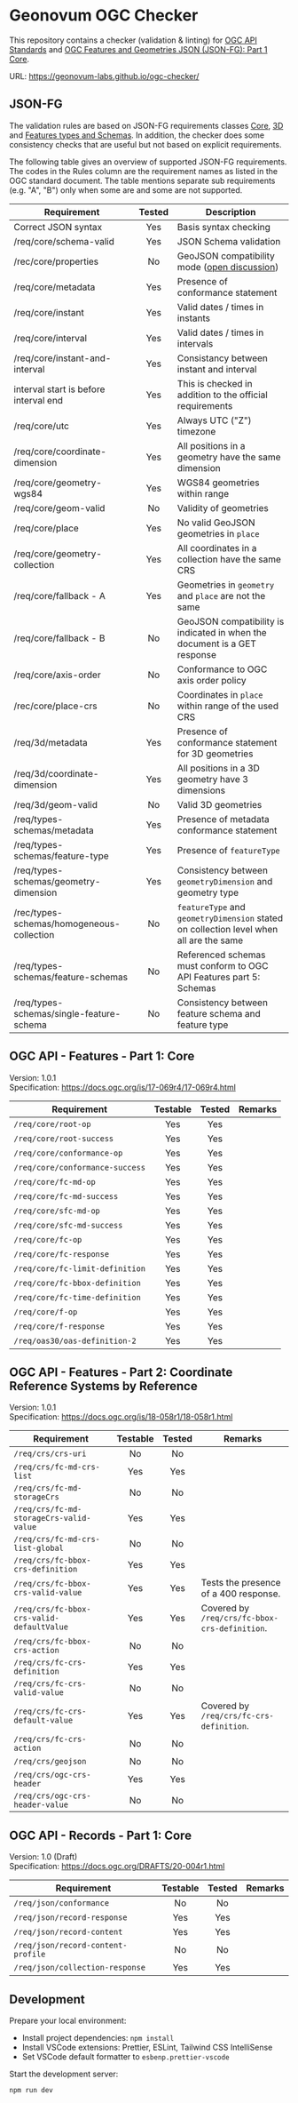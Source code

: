 # Geonovum OGC Checker

This repository contains a checker (validation & linting) for [OGC API Standards](https://ogcapi.ogc.org/) and [OGC Features and Geometries JSON (JSON-FG): Part 1 Core](https://docs.ogc.org/DRAFTS/21-045.html).

URL: https://geonovum-labs.github.io/ogc-checker/

## JSON-FG

The validation rules are based on JSON-FG requirements classes [Core](https://docs.ogc.org/DRAFTS/21-045.html#rc_core), [3D](https://docs.ogc.org/DRAFTS/21-045.html#rc_3d) and [Features types and Schemas](https://docs.ogc.org/DRAFTS/21-045.html#rc_types-schemas). In addition, the checker does some consistency checks that are useful but not based on explicit requirements.

The following table gives an overview of supported JSON-FG requirements. The codes in the Rules column are the
requirement names as listed in the OGC standard document. The table mentions separate sub requirements (e.g. "A", "B") only when some are and some are not supported.

| Requirement                               | Tested | Description                                                                                                   |
| ----------------------------------------- | :----: | ------------------------------------------------------------------------------------------------------------- |
| Correct JSON syntax                       |  Yes   | Basis syntax checking                                                                                         |
| /req/core/schema-valid                    |  Yes   | JSON Schema validation                                                                                        |
| /rec/core/properties                      |   No   | GeoJSON compatibility mode ([open discussion](https://github.com/opengeospatial/ogc-feat-geo-json/issues/82)) |
| /req/core/metadata                        |  Yes   | Presence of conformance statement                                                                             |
| /req/core/instant                         |  Yes   | Valid dates / times in instants                                                                               |
| /req/core/interval                        |  Yes   | Valid dates / times in intervals                                                                              |
| /req/core/instant-and-interval            |  Yes   | Consistancy between instant and interval                                                                      |
| interval start is before interval end     |  Yes   | This is checked in addition to the official requirements                                                      |
| /req/core/utc                             |  Yes   | Always UTC ("Z") timezone                                                                                     |
| /req/core/coordinate-dimension            |  Yes   | All positions in a geometry have the same dimension                                                           |
| /req/core/geometry-wgs84                  |  Yes   | WGS84 geometries within range                                                                                 |
| /req/core/geom-valid                      |   No   | Validity of geometries                                                                                        |
| /req/core/place                           |  Yes   | No valid GeoJSON geometries in `place`                                                                        |
| /req/core/geometry-collection             |  Yes   | All coordinates in a collection have the same CRS                                                             |
| /req/core/fallback - A                    |  Yes   | Geometries in `geometry` and `place` are not the same                                                         |
| /req/core/fallback - B                    |   No   | GeoJSON compatibility is indicated in when the document is a GET response                                     |
| /req/core/axis-order                      |   No   | Conformance to OGC axis order policy                                                                          |
| /rec/core/place-crs                       |   No   | Coordinates in `place` within range of the used CRS                                                           |
| /req/3d/metadata                          |  Yes   | Presence of conformance statement for 3D geometries                                                           |
| /req/3d/coordinate-dimension              |  Yes   | All positions in a 3D geometry have 3 dimensions                                                              |
| /req/3d/geom-valid                        |   No   | Valid 3D geometries                                                                                           |
| /req/types-schemas/metadata               |  Yes   | Presence of metadata conformance statement                                                                    |
| /req/types-schemas/feature-type           |  Yes   | Presence of `featureType`                                                                                     |
| /req/types-schemas/geometry-dimension     |  Yes   | Consistency between `geometryDimension` and geometry type                                                     |
| /rec/types-schemas/homogeneous-collection |   No   | `featureType` and `geometryDimension` stated on collection level when all are the same                        |
| /req/types-schemas/feature-schemas        |   No   | Referenced schemas must conform to OGC API Features part 5: Schemas                                           |
| /req/types-schemas/single-feature-schema  |   No   | Consistency between feature schema and feature type                                                           |

## OGC API - Features - Part 1: Core

Version: 1.0.1\
Specification: https://docs.ogc.org/is/17-069r4/17-069r4.html

| Requirement                     | Testable | Tested | Remarks |
| ------------------------------- | :------: | :----: | ------- |
| `/req/core/root-op`             |   Yes    |  Yes   |         |
| `/req/core/root-success`        |   Yes    |  Yes   |         |
| `/req/core/conformance-op`      |   Yes    |  Yes   |         |
| `/req/core/conformance-success` |   Yes    |  Yes   |         |
| `/req/core/fc-md-op`            |   Yes    |  Yes   |         |
| `/req/core/fc-md-success`       |   Yes    |  Yes   |         |
| `/req/core/sfc-md-op`           |   Yes    |  Yes   |         |
| `/req/core/sfc-md-success`      |   Yes    |  Yes   |         |
| `/req/core/fc-op`               |   Yes    |  Yes   |         |
| `/req/core/fc-response`         |   Yes    |  Yes   |         |
| `/req/core/fc-limit-definition` |   Yes    |  Yes   |         |
| `/req/core/fc-bbox-definition`  |   Yes    |  Yes   |         |
| `/req/core/fc-time-definition`  |   Yes    |  Yes   |         |
| `/req/core/f-op`                |   Yes    |  Yes   |         |
| `/req/core/f-response`          |   Yes    |  Yes   |         |
| `/req/oas30/oas-definition-2`   |   Yes    |  Yes   |         |

## OGC API - Features - Part 2: Coordinate Reference Systems by Reference

Version: 1.0.1\
Specification: https://docs.ogc.org/is/18-058r1/18-058r1.html

| Requirement                               | Testable | Tested | Remarks                                       |
| ----------------------------------------- | :------: | :----: | --------------------------------------------- |
| `/req/crs/crs-uri`                        |    No    |   No   |                                               |
| `/req/crs/fc-md-crs-list`                 |   Yes    |  Yes   |                                               |
| `/req/crs/fc-md-storageCrs`               |    No    |   No   |                                               |
| `/req/crs/fc-md-storageCrs-valid-value`   |   Yes    |  Yes   |                                               |
| `/req/crs/fc-md-crs-list-global`          |    No    |   No   |                                               |
| `/req/crs/fc-bbox-crs-definition`         |   Yes    |  Yes   |                                               |
| `/req/crs/fc-bbox-crs-valid-value`        |   Yes    |  Yes   | Tests the presence of a 400 response.         |
| `/req/crs/fc-bbox-crs-valid-defaultValue` |   Yes    |  Yes   | Covered by `/req/crs/fc-bbox-crs-definition`. |
| `/req/crs/fc-bbox-crs-action`             |    No    |   No   |                                               |
| `/req/crs/fc-crs-definition`              |   Yes    |  Yes   |                                               |
| `/req/crs/fc-crs-valid-value`             |    No    |   No   |                                               |
| `/req/crs/fc-crs-default-value`           |   Yes    |  Yes   | Covered by `/req/crs/fc-crs-definition`.      |
| `/req/crs/fc-crs-action`                  |    No    |   No   |                                               |
| `/req/crs/geojson`                        |    No    |   No   |                                               |
| `/req/crs/ogc-crs-header`                 |   Yes    |  Yes   |                                               |
| `/req/crs/ogc-crs-header-value`           |    No    |   No   |                                               |

## OGC API - Records - Part 1: Core

Version: 1.0 (Draft)\
Specification: https://docs.ogc.org/DRAFTS/20-004r1.html

| Requirement                        | Testable | Tested | Remarks |
| ---------------------------------- | :------: | :----: | ------- |
| `/req/json/conformance`            |    No    |   No   |         |
| `/req/json/record-response`        |   Yes    |  Yes   |         |
| `/req/json/record-content`         |   Yes    |  Yes   |         |
| `/req/json/record-content-profile` |    No    |   No   |         |
| `/req/json/collection-response`    |   Yes    |  Yes   |         |

## Development

Prepare your local environment:

- Install project dependencies: `npm install`
- Install VSCode extensions: Prettier, ESLint, Tailwind CSS IntelliSense
- Set VSCode default formatter to `esbenp.prettier-vscode`

Start the development server:

```bash
npm run dev
```
